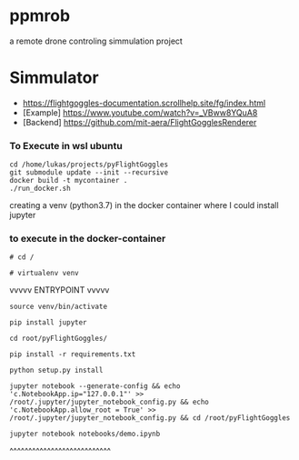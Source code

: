 # ppmrob
a remote drone controling simmulation project


# Simmulator
 - https://flightgoggles-documentation.scrollhelp.site/fg/index.html
 - [Example] https://www.youtube.com/watch?v=_VBww8YQuA8
 - [Backend] https://github.com/mit-aera/FlightGogglesRenderer



### To Execute in wsl ubuntu
```
cd /home/lukas/projects/pyFlightGoggles
git submodule update --init --recursive
docker build -t mycontainer .
./run_docker.sh
```
creating a venv (python3.7) in the docker container where I could install jupyter
### to execute in the docker-container
```
# cd /
```
```
# virtualenv venv
```
vvvvv  ENTRYPOINT vvvvv
```
source venv/bin/activate
```
```
pip install jupyter
```
```
cd root/pyFlightGoggles/
```
```
pip install -r requirements.txt
```
```
python setup.py install
```
```
jupyter notebook --generate-config && echo 'c.NotebookApp.ip="127.0.0.1"' >> /root/.jupyter/jupyter_notebook_config.py && echo 'c.NotebookApp.allow_root = True' >> /root/.jupyter/jupyter_notebook_config.py && cd /root/pyFlightGoggles
```
```
jupyter notebook notebooks/demo.ipynb
```
^^^^^^^^^^^^^^^^^^^^^^^^^^^



